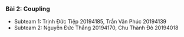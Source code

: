### Bài 2: Coupling

- Subteam 1: Trịnh Đức Tiệp 20194185, Trần Văn Phúc 20194139
- Subteam 2: Nguyễn Đức Thắng 20194170, Chu Thành Đô 20194018
